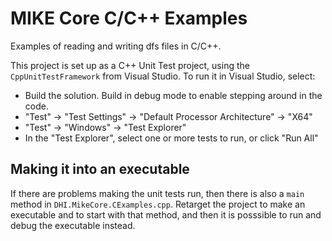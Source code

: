# MIKE Core C/C++ Examples
Examples of reading and writing dfs files in C/C++.

This project is set up as a C++ Unit Test project, 
using the `CppUnitTestFramework` from Visual Studio. 
To run it in Visual Studio, select:

* Build the solution. Build in debug mode to enable stepping around in the code.
* "Test" -> "Test Settings" -> "Default Processor Architecture" -> "X64"
* "Test" -> "Windows" -> "Test Explorer"
* In the "Test Explorer", select one or more tests to run, or click "Run All"

## Making it into an executable
If there are problems making the unit tests run, then there is also a `main` 
method in `DHI.MikeCore.CExamples.cpp`. Retarget the project to make an executable
and to start with that method, and then it is posssible to run and debug the executable instead.
